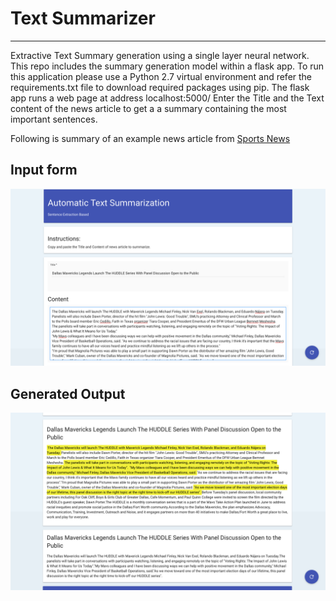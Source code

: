 # Text Summarizer

***


Extractive Text Summary generation using a single layer neural network.
This repo includes the summary generation model within a flask app.
To run this application please use a Python 2.7 virtual environment and refer the requirements.txt file to download required packages using pip.
The flask app runs a web page at address localhost:5000/ 
Enter the Title and the Text content of the news article to get a a summary containing the most important sentences.

Following is summary of an example news article from [Sports News](<https://www.nbcdfw.com/news/sports/dallas-mavericks-legends-launch-the-huddle-series-with-panel-discussion-open-to-the-public/2442687/>)

## Input form
![Input Form](https://github.com/ameyak11/textsummarizer/blob/master/imginput.png)

## Generated Output
![Output](https://github.com/ameyak11/textsummarizer/blob/master/imgoutput.png)

